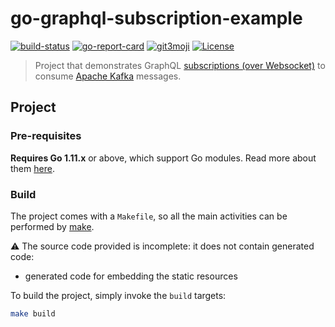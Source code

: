 
go-graphql-subscription-example  
===============================  
  
[![build-status](https://img.shields.io/travis/ccamel/go-graphql-subscription-example.svg?logo=travis&style=flat-square)](https://travis-ci.org/ccamel/go-graphql-subscription-example)
[![go-report-card](https://goreportcard.com/badge/github.com/ccamel/go-graphql-subscription-example)](https://goreportcard.com/report/github.com/ccamel/go-graphql-subscription-example)
[![git3moji](https://img.shields.io/badge/gitmoji-%20😜%20😍-FFDD67.svg?style=flat-square)](https://gitmoji.carloscuesta.me)
[![License](https://img.shields.io/github/license/ccamel/go-graphql-subscription-example.svg?style=flat-square)]( https://github.com/ccamel/go-graphql-subscription-example/blob/master/LICENSE)
  
> Project that demonstrates GraphQL [subscriptions (over Websocket)](https://github.com/apollographql/subscriptions-transport-ws/blob/v0.9.4/PROTOCOL.md) to consume [Apache Kafka](https://kafka.apache.org/) messages.  
  
## Project

### Pre-requisites  
  
**Requires Go 1.11.x** or above, which support Go modules. Read more about them [here](https://github.com/golang/go/wiki/Modules).  
  
### Build

The project comes with a `Makefile`, so all the main activities can be performed by [make](https://www.gnu.org/software/make/).

:warning: The source code provided is incomplete: it does not contain generated code:

- generated code for embedding the static resources

To build the project, simply invoke the `build` targets:

```sh
make build
```
